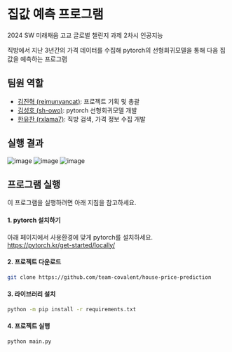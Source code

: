
# 집값 예측 프로그램

2024 SW 미래채움 고교 글로벌 챌린지 과제 2차시 인공지능

직방에서 지난 3년간의 가격 데이터를 수집해 
pytorch의 선형회귀모델을 통해 다음 집값을 예측하는 프로그램




## 팀원 역할

- [김진혁 (reimunyancat)](https://github.com/reimunyancat): 프로젝트 기획 및 총괄
 - [김성호 (sh-owo)](https://github.com/sh-owo): pytorch 선형회귀모델 개발
 - [한유찬 (rxlama7)](https://github.com/rxlama7): 직방 검색, 가격 정보 수집 개발

 

## 실행 결과
![image](https://github.com/team-covalent/house-price-prediction/assets/67851900/7411e168-e910-492d-adcb-ae0f91863c7f)
![image](https://github.com/team-covalent/house-price-prediction/assets/67851900/0d50825b-2819-4c99-96eb-57f695277e26)
![image](https://github.com/team-covalent/house-price-prediction/assets/67851900/fb795bf5-effc-4009-84e2-10153a76c6af)



## 프로그램 실행

이 프로그램을 실행하려면 아래 지침을 참고하세요.

#### 1. pytorch 설치하기  
아래 페이지에서 사용환경에 맞게 pytorch를 설치하세요.  
https://pytorch.kr/get-started/locally/

#### 2. 프로젝트 다운로드

```bash
git clone https://github.com/team-covalent/house-price-prediction
```

#### 3. 라이브러리 설치

```bash
python -m pip install -r requirements.txt
```

#### 4. 프로젝트 실행

```bash
python main.py
```
